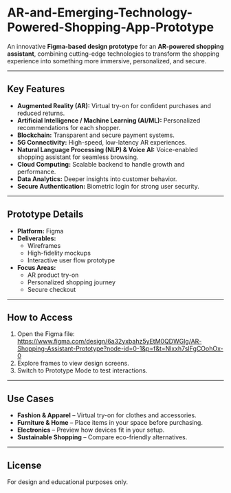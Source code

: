 # AR-and-Emerging-Technology-Powered-Shopping-App-Prototype


An innovative **Figma-based design prototype** for an **AR-powered shopping assistant**, combining cutting-edge technologies to transform the shopping experience into something more immersive, personalized, and secure. 


---

## Key Features
- **Augmented Reality (AR):** Virtual try-on for confident purchases and reduced returns.  
- **Artificial Intelligence / Machine Learning (AI/ML):** Personalized recommendations for each shopper.  
- **Blockchain:** Transparent and secure payment systems.  
- **5G Connectivity:** High-speed, low-latency AR experiences.  
- **Natural Language Processing (NLP) & Voice AI:** Voice-enabled shopping assistant for seamless browsing.  
- **Cloud Computing:** Scalable backend to handle growth and performance.  
- **Data Analytics:** Deeper insights into customer behavior.  
- **Secure Authentication:** Biometric login for strong user security.  

---

## Prototype Details
- **Platform:** Figma  
- **Deliverables:**  
  - Wireframes  
  - High-fidelity mockups  
  - Interactive user flow prototype  
- **Focus Areas:**  
  - AR product try-on  
  - Personalized shopping journey  
  - Secure checkout  

---

## How to Access
1. Open the Figma file: https://www.figma.com/design/6a32yxbahz5yEtM0QDWGlg/AR-Shopping-Assistant-Prototype?node-id=0-1&p=f&t=Nlxxh7sIFgCOohOx-0  
2. Explore frames to view design screens.  
3. Switch to Prototype Mode to test interactions.  

---

## Use Cases
- **Fashion & Apparel** – Virtual try-on for clothes and accessories.  
- **Furniture & Home** – Place items in your space before purchasing.  
- **Electronics** – Preview how devices fit in your setup.  
- **Sustainable Shopping** – Compare eco-friendly alternatives.  

---

## License
For design and educational purposes only.  
